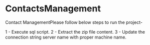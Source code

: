 # ContactsManagement
Contact ManagementPlease follow below steps to run the project-

1 - Execute sql script.
2 - Extract the zip file content.
3 - Update the connection string server name with proper machine name.
